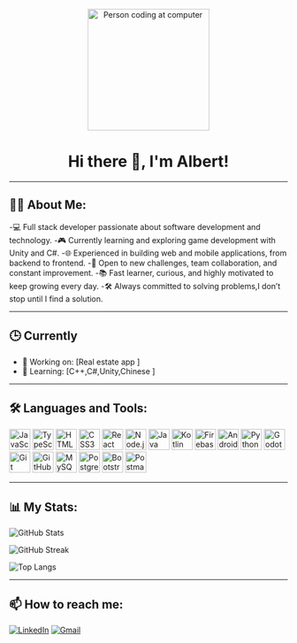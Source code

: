 <p align="center">
  <img src="https://media.giphy.com/media/qgQUggAC3Pfv687qPC/giphy.gif" alt="Person coding at computer" width="220"/>
</p>

<h1 align="center">Hi there 👋, I'm Albert!</h1>

---

## 👨‍💻 About Me:

-💻 Full stack developer passionate about software development and technology.
-🎮 Currently learning and exploring game development with Unity and C#.
-🌐 Experienced in building web and mobile applications, from backend to frontend.
-🚀 Open to new challenges, team collaboration, and constant improvement.
-📚 Fast learner, curious, and highly motivated to keep growing every day.
-🛠️ Always committed to solving problems,I don’t stop until I find a solution.

---
## 🕒 Currently

- 🔭 Working on: [Real estate app ]
- 🌱 Learning: [C++,C#,Unity,Chinese ]

---
## 🛠️ Languages and Tools:

<p align="left">
  <img src="https://cdn.jsdelivr.net/gh/devicons/devicon/icons/javascript/javascript-original.svg" title="JavaScript" width="38" />
  <img src="https://cdn.jsdelivr.net/gh/devicons/devicon/icons/typescript/typescript-original.svg" title="TypeScript" width="38" />
  <img src="https://cdn.jsdelivr.net/gh/devicons/devicon/icons/html5/html5-original.svg" title="HTML5" width="38" />
  <img src="https://cdn.jsdelivr.net/gh/devicons/devicon/icons/css3/css3-original.svg" title="CSS3" width="38" />
  <img src="https://cdn.jsdelivr.net/gh/devicons/devicon/icons/react/react-original.svg" title="React" width="38" />
  <img src="https://cdn.jsdelivr.net/gh/devicons/devicon/icons/nodejs/nodejs-original.svg" title="Node.js" width="38" />
  <img src="https://cdn.jsdelivr.net/gh/devicons/devicon/icons/java/java-original.svg" title="Java" width="38" />
  <img src="https://cdn.jsdelivr.net/gh/devicons/devicon/icons/kotlin/kotlin-original.svg" title="Kotlin" width="38" />
  <img src="https://cdn.jsdelivr.net/gh/devicons/devicon/icons/firebase/firebase-plain.svg" title="Firebase" width="38" />
  <img src="https://cdn.jsdelivr.net/gh/devicons/devicon/icons/android/android-original.svg" title="Android" width="38" />
  <img src="https://cdn.jsdelivr.net/gh/devicons/devicon/icons/python/python-original.svg" title="Python" width="38" />
  <img src="https://cdn.jsdelivr.net/gh/devicons/devicon/icons/godot/godot-original.svg" title="Godot" width="38" />
  <img src="https://cdn.jsdelivr.net/gh/devicons/devicon/icons/git/git-original.svg" title="Git" width="38" />
  <img src="https://cdn.jsdelivr.net/gh/devicons/devicon/icons/github/github-original.svg" title="GitHub" width="38" />
  <img src="https://cdn.jsdelivr.net/gh/devicons/devicon/icons/mysql/mysql-original.svg" title="MySQL" width="38" />
  <img src="https://cdn.jsdelivr.net/gh/devicons/devicon/icons/postgresql/postgresql-original.svg" title="PostgreSQL" width="38" />
  <img src="https://cdn.jsdelivr.net/gh/devicons/devicon/icons/bootstrap/bootstrap-original.svg" title="Bootstrap" width="38" />
  <img src="https://www.vectorlogo.zone/logos/getpostman/getpostman-icon.svg" title="Postman" width="38" />
</p>



---

## 📊 My Stats:

<p align="left">
  <img src="https://github-readme-stats.vercel.app/api?username=albferalb2&show_icons=true&theme=tokyonight" alt="GitHub Stats"/>
</p>
<p align="left">
  <img src="https://github-readme-streak-stats.herokuapp.com/?user=albferalb2&theme=tokyonight" alt="GitHub Streak"/>
</p>
<p align="left">
  <img src="https://github-readme-stats.vercel.app/api/top-langs/?username=albferalb2&layout=compact&theme=tokyonight" alt="Top Langs"/>
</p>


---

## 📫 How to reach me:

[![LinkedIn](https://img.shields.io/badge/-LinkedIn-0A66C2?style=flat-square&logo=linkedin&logoColor=white)](https://www.linkedin.com/in/albert-fernandez-albert-7890851b8/)
[![Gmail](https://img.shields.io/badge/-Gmail-D14836?style=flat-square&logo=gmail&logoColor=white)](mailto:albertf2612@gmail.com)




